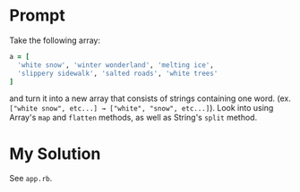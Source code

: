 # Prompt

Take the following array:

```ruby
a = [
  'white snow', 'winter wonderland', 'melting ice',
  'slippery sidewalk', 'salted roads', 'white trees'
]
```

and turn it into a new array that consists of strings containing one word. (ex. `["white snow", etc...] → ["white", "snow", etc...]`). Look into using Array's `map` and `flatten` methods, as well as String's `split` method.

# My Solution

See `app.rb`.
